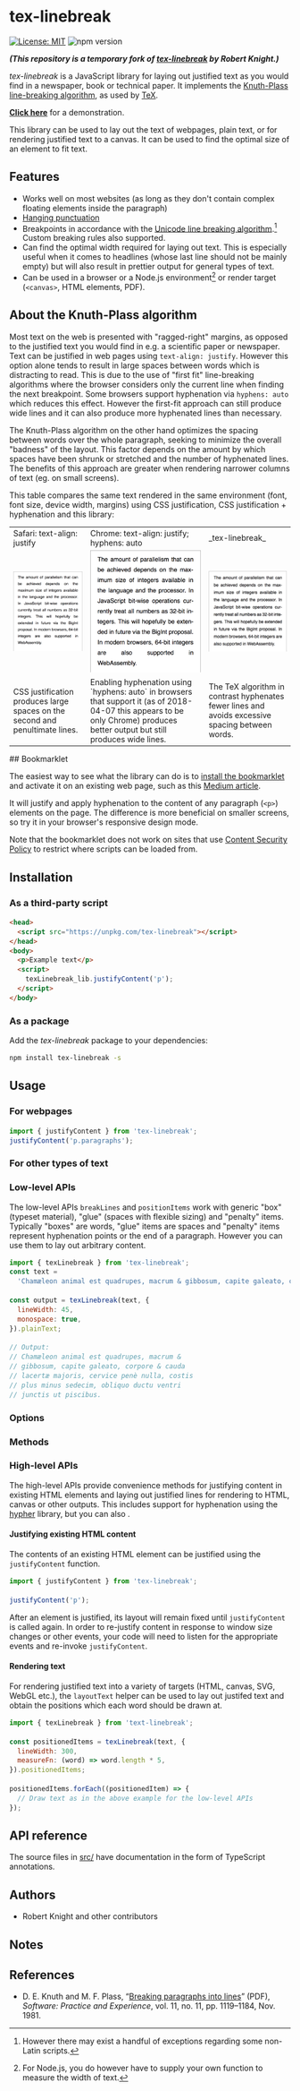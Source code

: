 # tex-linebreak

[![License: MIT](https://img.shields.io/badge/License-MIT-yellow.svg)](https://opensource.org/licenses/MIT) ![npm version](https://img.shields.io/npm/v/tex-linebreak.svg)

**_(This repository is a temporary fork of [tex-linebreak](https://github.com/robertknight/tex-linebreak) by Robert Knight.)_**

_tex-linebreak_ is a JavaScript library for laying out justified text as you
would find in a newspaper, book or technical paper. It implements the
[Knuth-Plass line-breaking algorithm](#references), as used by [TeX](https://en.wikipedia.org/wiki/TeX).

**[Click here](#)** for a demonstration.

This library can be used to lay out the text of webpages, plain text, or for rendering justified text to a canvas. It can be used to find the optimal size of an element to fit text.

## Features

- Works well on most websites (as long as they don't contain complex floating elements inside the paragraph)
- [Hanging punctuation](https://en.wikipedia.org/wiki/Hanging_punctuation)
- Breakpoints in accordance with the [Unicode line breaking algorithm](http://unicode.org/reports/tr14/).[^1] Custom breaking rules also supported.
- Can find the optimal width required for laying out text. This is especially useful when it comes to headlines (whose last line should not be mainly empty) but will also result in prettier output for general types of text.
- Can be used in a browser or a Node.js environment[^2] or render target (`<canvas>`, HTML elements, PDF).

## About the Knuth-Plass algorithm

Most text on the web is presented with "ragged-right" margins, as opposed to
the justified text you would find in e.g. a scientific paper or newspaper.
Text can be justified in web pages using `text-align: justify`.
However this option alone tends to result in large spaces
between words which is distracting to read. This is due to the
use of "first fit" line-breaking algorithms where the browser considers only the
current line when finding the next breakpoint. Some browsers support hyphenation
via `hyphens: auto` which reduces this effect. However the first-fit approach
can still produce wide lines and it can also produce more hyphenated lines than
necessary.

The Knuth-Plass algorithm on the other hand optimizes the spacing between words
over the whole paragraph, seeking to minimize the overall "badness" of the
layout. This factor depends on the amount by which spaces have been shrunk or
stretched and the number of hyphenated lines. The benefits of this approach are
greater when rendering narrower columns of text (eg. on small screens).

This table compares the same text rendered in the same environment (font, font
size, device width, margins) using CSS justification, CSS justification +
hyphenation and this library:

<table>
  <tr>
    <td>Safari: text-align: justify</td>
    <td>Chrome: text-align: justify; hyphens: auto</td>
    <td>_tex-linebreak_</td>
  </tr>
  <tr>
    <td><img width="200" src="../images/bigint-safari-justify.png"></td>
    <td><img width="200" src="../images/bigint-chrome-justify-hyphens.png"></td>
    <td><img width="200" src="../images/bigint-tex-linebreak.png"></td>
  </tr>
  <tr>
    <td>CSS justification produces large spaces on the second and penultimate
        lines.</td>
    <td>Enabling hyphenation using `hyphens: auto` in browsers that support it
        (as of 2018-04-07 this appears to be only Chrome) produces better
        output but still produces wide lines.</td>
    <td>The TeX algorithm in contrast hyphenates fewer lines and avoids
        excessive spacing between words.</td>
  </tr>
</table>
## Bookmarklet

The easiest way to see what the library can do is to [install the bookmarklet](bookmarklet.js) and activate it on an existing web page, such as this
[Medium article](https://medium.com/@parismarx/ubers-unrealistic-plan-for-flying-cars-6c9569d6fa8b).

It will justify and apply hyphenation to the content of any paragraph (`<p>`)
elements on the page. The difference is more beneficial on smaller screens,
so try it in your browser's responsive design mode.

Note that the bookmarklet does not work on sites that use
[Content Security Policy](https://developer.mozilla.org/en-US/docs/Web/HTTP/CSP)
to restrict where scripts can be loaded from.

## Installation

### As a third-party script

```html
<head>
  <script src="https://unpkg.com/tex-linebreak"></script>
</head>
<body>
  <p>Example text</p>
  <script>
    texLinebreak_lib.justifyContent('p');
  </script>
</body>
```

### As a package

Add the _tex-linebreak_ package to your dependencies:

```sh
npm install tex-linebreak -s
```

## Usage

### For webpages

```js
import { justifyContent } from 'tex-linebreak';
justifyContent('p.paragraphs');
```

### For other types of text

### Low-level APIs

The low-level APIs `breakLines` and `positionItems` work with generic "box"
(typeset material), "glue" (spaces with flexible sizing) and "penalty" items.
Typically "boxes" are words, "glue" items are spaces and "penalty" items
represent hyphenation points or the end of a paragraph. However you can use them
to lay out arbitrary content.

```js
import { texLinebreak } from 'tex-linebreak';
const text =
  'Chamæleon animal est quadrupes, macrum & gibbosum, capite galeato, corpore & cauda lacertæ majoris, cervice penè nulla, costis plus minus sedecim, obliquo ductu ventri junctis ut piscibus.';

const output = texLinebreak(text, {
  lineWidth: 45,
  monospace: true,
}).plainText;

// Output:
// Chamæleon animal est quadrupes, macrum &
// gibbosum, capite galeato, corpore & cauda
// lacertæ majoris, cervice penè nulla, costis
// plus minus sedecim, obliquo ductu ventri
// junctis ut piscibus.
```

### Options

### Methods

### High-level APIs

The high-level APIs provide convenience methods for justifying content in
existing HTML elements and laying out justified lines for rendering to HTML,
canvas or other outputs. This includes support for hyphenation using the
[hypher](https://github.com/bramstein/hypher) library, but you can also .

#### Justifying existing HTML content

The contents of an existing HTML element can be justified using the
`justifyContent` function.

```js
import { justifyContent } from 'tex-linebreak';

justifyContent('p');
```

After an element is justified, its layout will remain fixed until `justifyContent`
is called again. In order to re-justify content in response to window size
changes or other events, your code will need to listen for the appropriate
events and re-invoke `justifyContent`.

#### Rendering text

For rendering justified text into a variety of targets (HTML, canvas, SVG,
WebGL etc.), the `layoutText` helper can be used to lay out justifed text and
obtain the positions which each word should be drawn at.

```js
import { texLinebreak } from 'text-linebreak';

const positionedItems = texLinebreak(text, {
  lineWidth: 300,
  measureFn: (word) => word.length * 5,
}).positionedItems;

positionedItems.forEach((positionedItem) => {
  // Draw text as in the above example for the low-level APIs
});
```

## API reference

The source files in [src/](src/) have documentation in the form of TypeScript
annotations.

## Authors

- Robert Knight and other contributors

## Notes

[^1]: However there may exist a handful of exceptions regarding some non-Latin scripts.
[^2]: For Node.js, you do however have to supply your own function to measure the width of text.

## References

- D. E. Knuth and M. F. Plass, “[Breaking paragraphs into lines](http://www.eprg.org/G53DOC/pdfs/knuth-plass-breaking.pdf)” (PDF), _Software: Practice and Experience_, vol. 11, no. 11, pp. 1119–1184, Nov. 1981.
